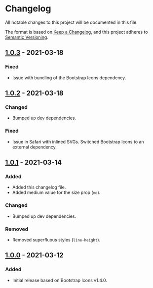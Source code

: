 # Changelog

All notable changes to this project will be documented in this file.

The format is based on [Keep a Changelog](https://keepachangelog.com/en/1.0.0/),
and this project adheres to [Semantic Versioning](https://semver.org/spec/v2.0.0.html).

## [1.0.3] - 2021-03-18

### Fixed

- Issue with bundling of the Bootstrap Icons dependency.

## [1.0.2] - 2021-03-18

### Changed

- Bumped up dev dependencies.

### Fixed

- Issue in Safari with inlined SVGs. Switched Bootstrap Icons to an external dependency.

## [1.0.1] - 2021-03-14

### Added

- Added this changelog file.
- Added medium value for the size prop (`md`).

### Changed

- Bumped up dev dependencies.

### Removed

- Removed superfluous styles (`line-height`).

## [1.0.0] - 2021-03-12

### Added

- Initial release based on Bootstrap Icons v1.4.0.

[1.0.3]: https://github.com/dvuckovic/vue-bootstrap-icons/compare/v1.0.2...v1.0.3
[1.0.2]: https://github.com/dvuckovic/vue-bootstrap-icons/compare/v1.0.1...v1.0.2
[1.0.1]: https://github.com/dvuckovic/vue-bootstrap-icons/compare/v1.0.0...v1.0.1
[1.0.0]: https://github.com/dvuckovic/vue-bootstrap-icons/releases/tag/v1.0.0
